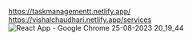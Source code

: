 https://taskmanagementt.netlify.app/
https://vishalchaudhari.netlify.app/services
![React App - Google Chrome 25-08-2023 20_19_44](https://github.com/Vishal2002222/TaskManTool/assets/111064028/3c5faf23-0af0-4f96-a86c-6a2f23965b4c)
